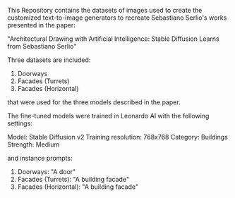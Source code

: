 This Repository contains the datasets of images used to create the customized text-to-image generators to recreate Sebastiano Serlio's works presented in the paper: 

"Architectural Drawing with Artificial Intelligence: Stable Diffusion Learns from Sebastiano Serlio"

Three datasets are included:

1) Doorways
2) Facades (Turrets)
3) Facades (Horizontal)

that were used for the three models described in the paper.

The fine-tuned models were trained in Leonardo AI with the following settings:

Model: Stable Diffusion v2
Training resolution: 768x768
Category: Buildings
Strength: Medium

and instance prompts:

1) Doorways: "A door"
2) Facades (Turrets): "A building facade" 
3) Facades (Horizontal): "A building facade"
